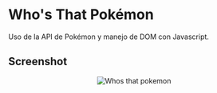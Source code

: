 
<h1>Who's That Pokémon</h1>
<p>Uso de la API de Pokémon y manejo de DOM con Javascript.</p>
<h2>Screenshot</h2>
<p align="center">
  <img src="https://user-images.githubusercontent.com/41525219/163041779-09c62630-4aaf-42ca-90de-95f49ffed4b9.png" alt="Whos that pokemon"/>
</p>
